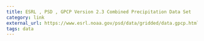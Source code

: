 ```yaml
---
title: ESRL , PSD , GPCP Version 2.3 Combined Precipitation Data Set
category: link
external_url: https://www.esrl.noaa.gov/psd/data/gridded/data.gpcp.html
tags: data
---
```

